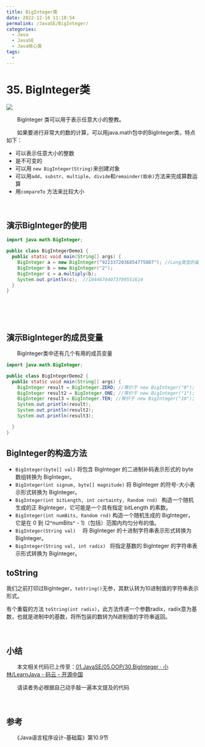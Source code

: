 ```yaml
---
title: BigInteger类
date: 2022-12-16 11:18:54
permalink: /JavaSE/BigInteger/
categories:
  - Java
  - JavaSE
  - Java核心类
tags:
  - 
---
```


# 35. BigInteger类
![](https://image.peterjxl.com/blog/15.Bingguo-20221214080946-pa4kzd5.jpg)

　　Biglnteger 类可以用于表示任意大小的整教。

<!-- more -->

　　如果要进行非常大的数的计算，可以用java.math包中的BigInteger类，特点如下：

* 可以表示任意大小的整数
* 是不可变的
* 可以用 `new BigInteger(String)`来创建对象
* 可以用`add`、`substr`、`multiple`、`divide`和`remainder(取余)`方法来完成算数运算
* 用`compareTo` 方法来比较大小

　　‍

## 演示BigInteger的使用

```java
import java.math.BigInteger;

public class BigIntegerDemo1 {
  public static void main(String[] args) {
    BigInteger a = new BigInteger("9223372036854775807"); //Long类型的最大整数
    BigInteger b = new BigInteger("2");
    BigInteger c = a.multiply(b);
    System.out.println(c);  //18446744073709551614
  }
}
```

　　‍

　　‍

## 演示BigInteger的成员变量

　　BigInteger类中还有几个有用的成员变量

```java
import java.math.BigInteger;

public class BigIntegerDemo2 {
  public static void main(String[] args) {
    BigInteger result = BigInteger.ZERO; //等价于 new BigInteger("0");
    BigInteger result2 = BigInteger.ONE; //等价于 new BigInteger("1");
    BigInteger resul3 = BigInteger.TEN; //等价于 new BigInteger("10");
    System.out.println(result);
    System.out.println(result2);
    System.out.println(result3);

  }
}
```

## BigInteger的构造方法


* `BigInteger(byte[] val)`   将包含 BigInteger 的二进制补码表示形式的 byte 数组转换为 BigInteger。
* `BigInteger(int signum, byte[] magnitude)`  将 BigInteger 的符号-大小表示形式转换为 BigInteger。
* `BigInteger(int bitLength, int certainty, Random rnd) ` 构造一个随机生成的正 BigInteger，它可能是一个具有指定 bitLength 的素数。
* `BigInteger(int numBits, Random rnd)`  构造一个随机生成的 BigInteger，它是在 0 到 (2^numBits^ - 1)（包括）范围内均匀分布的值。
* `BigInteger(String val)  `  将 BigInteger 的十进制字符串表示形式转换为 BigInteger。
* `BigInteger(String val, int radix) ` 将指定基数的 BigInteger 的字符串表示形式转换为 BigInteger。


## toString

我们之前打印过BigInteger，`toString()`无参，其默认转为10进制值的字符串表示形式。

有个重载的方法 `toString(int radix)`，此方法传递一个参数radix，radix意为基数，也就是进制中的基数，将所包装的数转为N进制值的字符串返回。

　　‍

## 小结

　　本文相关代码已上传至：[01.JavaSE/05.OOP/30.BigInteger · 小林/LearnJava - 码云 - 开源中国](https://gitee.com/peterjxl/LearnJava/tree/master/01.JavaSE/05.OOP/30.BigInteger)

　　请读者务必根据自己动手敲一遍本文提及的代码

　　‍

## 参考

　　《Java语言程序设计-基础篇》第10.9节
